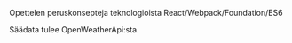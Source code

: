 Opettelen peruskonsepteja teknologioista React/Webpack/Foundation/ES6

Säädata tulee OpenWeatherApi:sta.